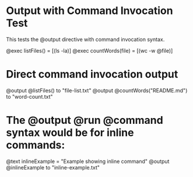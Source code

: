 # Output with Command Invocation Test

This tests the @output directive with command invocation syntax.

@exec listFiles() = [(ls -la)]
@exec countWords(file) = [(wc -w @file)]

# Direct command invocation output
@output @listFiles() to "file-list.txt"
@output @countWords("README.md") to "word-count.txt"

# The @output @run @command syntax would be for inline commands:
@text inlineExample = "Example showing inline command"
@output @inlineExample to "inline-example.txt"